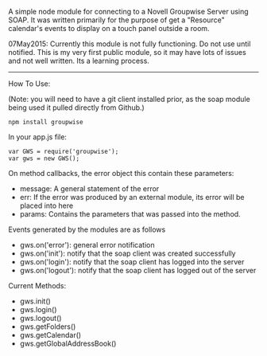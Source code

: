 A simple node module for connecting to a Novell Groupwise Server using SOAP.
It was written primarily for the purpose of get a "Resource" calendar's events to display on a touch panel outside a room.

07May2015:
Currently this module is not fully functioning. Do not use until notified.
This is my very first public module, so it may have lots of issues and not well written. Its a learning process.

---------------------

How To Use:

(Note: you will need to have a git client installed prior, as the soap module being used it pulled directly from Github.)
```
npm install groupwise

```

In your app.js file:

```
var GWS = require('groupwise');
var gws = new GWS();

```

On method callbacks, the error object this contain these parameters:
 - message: A general statement of the error
 - err: If the error was produced by an external module, its error will be placed into here
 - params: Contains the parameters that was passed into the method.
 
 
Events generated by the modules are as follows

 - gws.on('error'): general error notification
 - gws.on('init'): notify that the soap client was created successfully
 - gws.on('login'): notify that the soap client has logged into the server
 - gws.on('logout'): notify that the soap client has logged out of the server
 
 
Current Methods:
 
 - gws.init()
 - gws.login()
 - gws.logout()
 - gws.getFolders()
 - gws.getCalendar()
 - gws.getGlobalAddressBook()